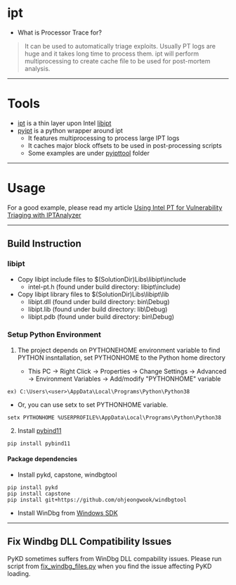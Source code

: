 # ipt

* What is Processor Trace for?

> It can be used to automatically triage exploits. Usually PT logs are huge and it takes long time to process them. ipt will perform multiprocessing to create cache file to be used for post-mortem analysis.

---
# Tools

* [ipt](ipt) is a thin layer upon Intel [libipt](https://github.com/intel/libipt)
* [pyipt](pyipt) is a python wrapper around ipt
   * It features multiprocessing to process large IPT logs
   * It caches major block offsets to be used in post-processing scripts
   * Some examples are under [pyipttool](pyipttool) folder

---
# Usage

For a good example, please read my article [Using Intel PT for Vulnerability Triaging with IPTAnalyzer](https://darungrim.com/research/2020-05-07-UsingIntelPTForVulnerabilityTriagingWithIPTAnalyzer.html)

---
## Build Instruction

### libipt

* Copy libipt include files to $(SolutionDir)Libs\libipt\include
   * intel-pt.h (found under build directory: libipt\include)
* Copy libipt library files to $(SolutionDir)Libs\libipt\lib
   * libipt.dll (found under build directory: bin\Debug)
   * libipt.lib (found under build directory: lib\Debug)
   * libipt.pdb (found under build directory: bin\Debug)

### Setup Python Environment

1. The project depends on PYTHONEHOME environment variable to find PYTHON insntallation, set PYTHONHOME to the Python home directory

   * This PC -> Right Click -> Properties -> Change Settings -> Advanced -> Environment Variables -> Add/modify "PYTHONHOME" variable

```
ex) C:\Users\<user>\AppData\Local\Programs\Python\Python38
```

   * Or, you can use setx to set PYTHONHOME variable.
```
setx PYTHONHOME %USERPROFILE%\AppData\Local\Programs\Python\Python38
```

2. Install [pybind11](https://pybind11.readthedocs.io/en/stable/)

```
pip install pybind11
```

#### Package dependencies

* Install pykd, capstone, windbgtool

```
pip install pykd
pip install capstone
pip install git+https://github.com/ohjeongwook/windbgtool
```

* Install WinDbg from [Windows SDK](https://developer.microsoft.com/en-us/windows/downloads/windows-10-sdk)

---
## Fix Windbg DLL Compatibility Issues

PyKD sometimes suffers from WinDbg DLL compability issues. Please run script from [fix_windbg_files.py](https://github.com/ohjeongwook/windbgtool/blob/master/pykdfix/fix_windbg_files.py) when you find the issue affecting PyKD loading.
